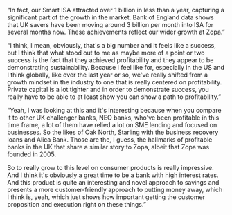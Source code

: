 
“In fact, our Smart ISA attracted over 1 billion in less than a year, capturing a significant part of the growth in the market. Bank of England data shows that UK savers have been moving around 3 billion per month into ISA for several months now. These achievements reflect our wider growth at Zopa.”

“I think, I mean, obviously, that's a big number and it feels like a success, but I think that what stood out to me as maybe more of a point or two success is the fact that they achieved profitability and they appear to be demonstrating sustainability. Because I feel like for, especially in the US and I think globally, like over the last year or so, we've really shifted from a growth mindset in the industry to one that is really centered on profitability. Private capital is a lot tighter and in order to demonstrate success, you really have to be able to at least show you can show a path to profitability.”

“Yeah, I was looking at this and it's interesting because when you compare it to other UK challenger banks, NEO banks, who've been profitable in this time frame, a lot of them have relied a lot on SME lending and focused on businesses. So the likes of Oak North, Starling with the business recovery loans and Alica Bank. Those are the, I guess, the hallmarks of profitable banks in the UK that share a similar story to Zopa, albeit that Zopa was founded in 2005.

So to really grow to this level on consumer products is really impressive. And I think it's obviously a great time to be a bank with high interest rates. And this product is quite an interesting and novel approach to savings and presents a more customer-friendly approach to putting money away, which I think is, yeah, which just shows how important getting the customer proposition and execution right on these things.”


